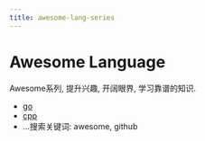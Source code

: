 ```yaml
---
title: awesome-lang-series
---
```


# Awesome Language

Awesome系列, 提升兴趣, 开阔眼界, 学习靠谱的知识.

- [go](https://github.com/avelino/awesome-go)
- [cpp](https://github.com/fffaraz/awesome-cpp)
- ...搜索关键词: awesome, github